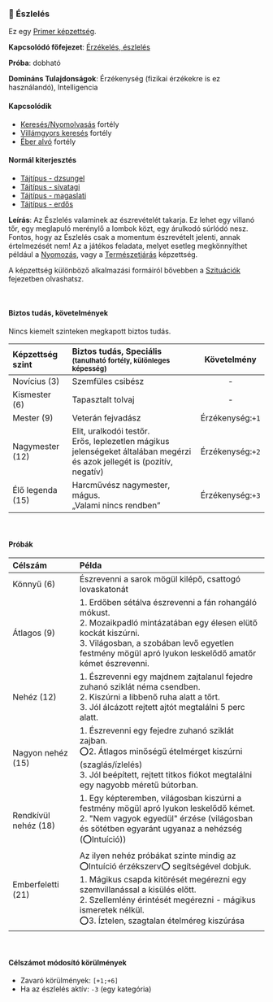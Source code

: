 ### 🔵 Észlelés

Ez egy [Primer képzettség](../015_primer_szekunder_ismeretek.md).

**Kapcsolódó főfejezet**: [Érzékelés, észlelés](../151_erzekeles_harci_eszleles_aktiv_passziv.md)

**Próba**: dobható

**Domináns Tulajdonságok**: Érzékenység (fizikai érzékekre is ez használandó), Intelligencia

#### Kapcsolódik

- [Keresés/Nyomolvasás](../fortelyok.altalanos/kereses_nyomolvasas.md) fortély
- [Villámgyors keresés](../fortelyok.altalanos/villamgyors.kereses.md) fortély
- [Éber alvó](../fortelyok.altalanos/eber_alvo.md) fortély

#### Normál kiterjesztés

- [Tájtípus - dzsungel](../fortelyok.szabad/tajtipus_dzsungel.md)
- [Tájtípus - sivatagi](../fortelyok.szabad/tajtipus_sivatagi.md)
- [Tájtípus - magaslati](../fortelyok.szabad/tajtipus_magaslati.md)
- [Tájtípus - erdős](../fortelyok.szabad/tajtipus_erdos.md)

**Leírás**: Az Észlelés valaminek az észrevételét takarja. Ez lehet egy villanó tőr, egy meglapuló merénylő a lombok közt, egy árulkodó súrlódó nesz. Fontos, hogy az Észlelés csak a momentum észrevételt jelenti, annak értelmezését nem! Az a játékos feladata, melyet esetleg megkönnyíthet például a [Nyomozás](nyomozas.md), vagy a [Természetjárás](../kepzettsegek.szekunder/termeszetjaras.md) képzettség.

A képzettség különböző alkalmazási formáiról bővebben a [Szituációk](../150_szituaciok.md) fejezetben olvashatsz.

<br />

#### Biztos tudás, követelmények

Nincs kiemelt szinteken megkapott biztos tudás.

| Képzettség szint | Biztos tudás, Speciális <br /><sub>(tanulható fortély, különleges  képesség)</sub>                                           |   Követelmény    |
| :--------------- | :--------------------------------------------------------------------------------------------------------------------------- | :--------------: |
| Novícius (3)     | Szemfüles csibész                                                                                                            |        -         |
| Kismester (6)    | Tapasztalt tolvaj                                                                                                            |        -         |
| Mester (9)       | Veterán fejvadász                                                                                                            | Érzékenység:`+1` |
| Nagymester (12)  | Elit, uralkodói testőr.<br />Erős, leplezetlen mágikus jelenségeket általában megérzi és azok jellegét is (pozitív, negatív) | Érzékenység:`+2` |
| Élő legenda (15) | Harcművész nagymester, mágus.<br />„Valami nincs rendben”                                                                    | Érzékenység:`+3` |

<br />

#### Próbák

| Célszám              | Példa                                                                                                                                                                                                                                                                                |
| :------------------- | :----------------------------------------------------------------------------------------------------------------------------------------------------------------------------------------------------------------------------------------------------------------------------------- |
| Könnyű       (6)     | Észrevenni a sarok mögül kilépő, csattogó lovaskatonát                                                                                                                                                                                                                               |
| Átlagos      (9)     | 1. Erdőben sétálva észrevenni a fán rohangáló mókust.<br />2. Mozaikpadló mintázatában egy élesen elütő kockát kiszúrni.<br />3. Világosban, a szobában levő egyetlen festmény mögül apró lyukon leskelődő amatőr kémet észrevenni.                                                  |
| Nehéz        (12)    | 1. Észrevenni egy majdnem zajtalanul fejedre zuhanó sziklát néma csendben.<br />2. Kiszúrni a libbenő ruha alatt a tőrt.<br />3. Jól álcázott rejtett ajtót megtalálni 5 perc alatt.                                                                                                 |
| Nagyon nehéz (15)    | 1. Észrevenni egy fejedre zuhanó sziklát zajban.<br />⭕2. Átlagos minőségű ételmérget kiszúrni (szaglás/ízlelés)<br />3. Jól beépített, rejtett titkos fiókot megtalálni egy nagyobb méretű bútorban.                                                                                 |
| Rendkívül nehéz (18) | 1. Egy képteremben, világosban kiszúrni a festmény mögül apró lyukon leskelődő kémet.<br />2. "Nem vagyok egyedül" érzése (világosban és sötétben egyaránt ugyanaz a nehézség (⭕Intuíció))                                                                                            |
| Emberfeletti (21)    | Az ilyen nehéz próbákat szinte mindig az ⭕Intuíció érzékszerv⭕ segítségével dobjuk.<br />1. Mágikus csapda kitörését megérezni egy szemvillanással a kisülés előtt.<br />2. Szellemlény érintését megérezni - mágikus ismeretek nélkül.<br />⭕3. Íztelen, szagtalan ételméreg kiszúrása |

<br />

#### Célszámot módosító körülmények

- Zavaró körülmények: `[+1;+6]`
- Ha az észlelés aktív: `-3` (egy kategória)
